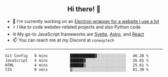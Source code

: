 <h2 align="center">Hi there! 👋</h2>

- 🔭 I'm currently working on an [Electron wrapper for a website I use a lot](https://github.com/ConwayTech-Dev/MyPolyPlus)
- ⚡ I like to code webdev-related projects and also Python code
- 🌐 My go-to JavaScript frameworks are [Svelte](https://svelte.dev/), [Astro](https://astro.build/), and [React](https://react.dev/)
- 📫 You can reach me at my Discord at <code>conwaytech</code>

***

<!--START_SECTION:waka-->

```txt
Git Config   8 mins          ███████████▓░░░░░░░░░░░░░   46.28 %
JavaScript   4 mins          ██████▓░░░░░░░░░░░░░░░░░░   26.81 %
HTML         4 mins          ██████▒░░░░░░░░░░░░░░░░░░   25.61 %
CSS          0 secs          ▒░░░░░░░░░░░░░░░░░░░░░░░░   01.30 %
```

<!--END_SECTION:waka-->

